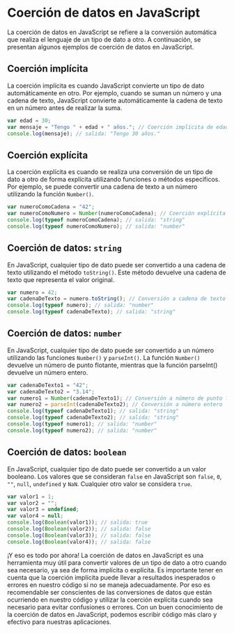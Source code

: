 # Coerción de datos en JavaScript

La coerción de datos en JavaScript se refiere a la conversión automática que realiza el lenguaje de un tipo de dato a otro. A continuación, se presentan algunos ejemplos de coerción de datos en JavaScript.

## Coerción implícita

La coerción implícita es cuando JavaScript convierte un tipo de dato automáticamente en otro. Por ejemplo, cuando se suman un número y una cadena de texto, JavaScript convierte automáticamente la cadena de texto en un número antes de realizar la suma.

```javascript
var edad = 30;
var mensaje = "Tengo " + edad + " años."; // Coerción implícita de edad a cadena de texto
console.log(mensaje); // salida: "Tengo 30 años."
```

## Coerción explícita

La coerción explícita es cuando se realiza una conversión de un tipo de dato a otro de forma explícita utilizando funciones o métodos específicos. Por ejemplo, se puede convertir una cadena de texto a un número utilizando la función `Number()`.

```javascript
var numeroComoCadena = "42";
var numeroComoNumero = Number(numeroComoCadena); // Coerción explícita de cadena de texto a número
console.log(typeof numeroComoCadena); // salida: "string"
console.log(typeof numeroComoNumero); // salida: "number"
```

## Coerción de datos: `string`

En JavaScript, cualquier tipo de dato puede ser convertido a una cadena de texto utilizando el método `toString()`. Este método devuelve una cadena de texto que representa el valor original.

```javascript
var numero = 42;
var cadenaDeTexto = numero.toString(); // Conversión a cadena de texto
console.log(typeof numero); // salida: "number"
console.log(typeof cadenaDeTexto); // salida: "string"
```

## Coerción de datos: `number`

En JavaScript, cualquier tipo de dato puede ser convertido a un número utilizando las funciones `Number()` y `parseInt()`. La función `Number()` devuelve un número de punto flotante, mientras que la función parseInt() devuelve un número entero.

```javascript
var cadenaDeTexto1 = "42";
var cadenaDeTexto2 = "3.14";
var numero1 = Number(cadenaDeTexto1); // Conversión a número de punto flotante
var numero2 = parseInt(cadenaDeTexto2); // Conversión a número entero
console.log(typeof cadenaDeTexto1); // salida: "string"
console.log(typeof cadenaDeTexto2); // salida: "string"
console.log(typeof numero1); // salida: "number"
console.log(typeof numero2); // salida: "number"
```

## Coerción de datos: `boolean`

En JavaScript, cualquier tipo de dato puede ser convertido a un valor booleano. Los valores que se consideran `false` en JavaScript son `false`, `0`, `""`, `null`, `undefined` y `NaN`. Cualquier otro valor se considera `true`.

```javascript
var valor1 = 1;
var valor2 = "";
var valor3 = undefined;
var valor4 = null;
console.log(Boolean(valor1)); // salida: true
console.log(Boolean(valor2)); // salida: false
console.log(Boolean(valor3)); // salida: false
console.log(Boolean(valor4)); // salida: false
```

¡Y eso es todo por ahora! La coerción de datos en JavaScript es una herramienta muy útil para convertir valores de un tipo de dato a otro cuando sea necesario, ya sea de forma implícita o explícita. Es importante tener en cuenta que la coerción implícita puede llevar a resultados inesperados o errores en nuestro código si no se maneja adecuadamente. Por eso es recomendable ser conscientes de las conversiones de datos que están ocurriendo en nuestro código y utilizar la coerción explícita cuando sea necesario para evitar confusiones o errores. Con un buen conocimiento de la coerción de datos en JavaScript, podemos escribir código más claro y efectivo para nuestras aplicaciones.
